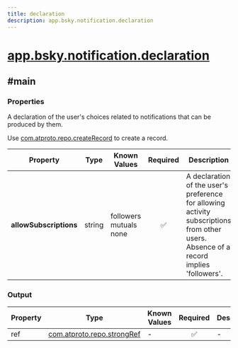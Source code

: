 ```yaml
---
title: declaration
description: app.bsky.notification.declaration
---
```


# [app.bsky.notification.declaration](https://github.com/myConsciousness/atproto.dart/blob/main/lexicons/app/bsky/notification/declaration.json)

## #main

### Properties

A declaration of the user's choices related to notifications that can be produced by them.

Use [com.atproto.repo.createRecord](../../../../lexicons/com/atproto/repo/createRecord.md#main) to create a record.

| Property | Type | Known Values | Required | Description |
| --- | --- | --- | :---: | --- |
| **allowSubscriptions** | string | followers<br/>mutuals<br/>none | ✅ | A declaration of the user's preference for allowing activity subscriptions from other users. Absence of a record implies 'followers'. |

### Output

| Property | Type | Known Values | Required | Description |
| --- | --- | --- | :---: | --- |
| ref | [com.atproto.repo.strongRef](../../../../lexicons/com/atproto/repo/strongRef.md#main) | - | ✅ | - |
